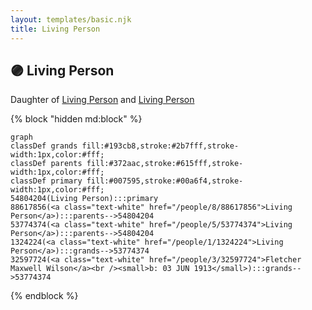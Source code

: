 ```yaml
---
layout: templates/basic.njk
title: Living Person
---
```

## 🟣 Living Person

Daughter of [Living Person](/people/5/53774374) and [Living Person](/people/8/88617856)

{% block "hidden md:block" %}
```mermaid
graph
classDef grands fill:#193cb8,stroke:#2b7fff,stroke-width:1px,color:#fff;
classDef parents fill:#372aac,stroke:#615fff,stroke-width:1px,color:#fff;
classDef primary fill:#007595,stroke:#00a6f4,stroke-width:1px,color:#fff;
54804204(Living Person):::primary
88617856(<a class="text-white" href="/people/8/88617856">Living Person</a>):::parents-->54804204
53774374(<a class="text-white" href="/people/5/53774374">Living Person</a>):::parents-->54804204
1324224(<a class="text-white" href="/people/1/1324224">Living Person</a>):::grands-->53774374
32597724(<a class="text-white" href="/people/3/32597724">Fletcher Maxwell Wilson</a><br /><small>b: 03 JUN 1913</small>):::grands-->53774374
```
{% endblock %}
